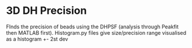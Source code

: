 # 3D DH Precision 
 FInds the precision of beads using the DHPSF (analysis through Peakfit then MATLAB first). Histogram.py files give size/precision range visualised as a histogram +- 2st dev
